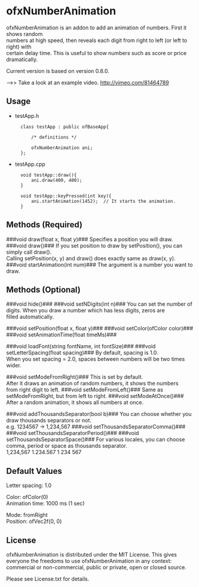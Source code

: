 ofxNumberAnimation
======================
ofxNumberAnimation is an addon to add an animation of numbers. First it shows random  
numbers at high speed, then reveals each digit from right to left (or left to right) with  
certain delay time. This is useful to show numbers such as score or price dramatically.  

Current version is based on version 0.8.0.  

-->> Take a look at an example video. http://vimeo.com/81464789    

Usage
--------------------------------------------

* testApp.h

        class testApp : public ofBaseApp{

            /* definitions */

            ofxNumberAnimation ani;
        };

* testApp.cpp

        void testApp::draw(){
            ani.draw(400, 400);
        }

        void testApp::keyPressed(int key){
            ani.startAnimation(1452);  // It starts the animation.
        }

Methods (Required)
--------------------------------------------
###void draw(float x, float y)###
Specifies a position you will draw.
###void draw()###
If you set position to draw by setPosition(), you can simply call draw().  
Calling setPosition(x, y) and draw() does exactly same as draw(x, y).
###void startAnimation(int num)###
The argument is a number you want to draw.

    
Methods (Optional)
--------------------------------------------
###void hide()###
###void setNDigits(int n)###
You can set the number of digits. When you draw a number which has less digits, zeros are  
filled automatically.  

###void setPosition(float x, float y)###
###void setColor(ofColor color)###
###void setAnimationTime(float timeMs)###
    
###void loadFont(string fontName, int fontSize)###
###void setLetterSpacing(float spacing)###
By default, spacing is 1.0.  
When you set spacing = 2.0, spaces between numbers will be two times wider.

###void setModeFromRight()###
This is set by default.  
After it draws an animation of random numbers, it shows the numbers    
from right digit to left.
###void setModeFromLeft()###
Same as setModeFromRight, but from left to right.
###void setModeAtOnce()###
After a random animation, it shows all numbers at once.

###void addThousandsSeparator(bool b)###
You can choose whether you draw thousands separators or not.  
e.g. 1234567 -> 1,234,567
###void setThousandsSeparatorComma()###
###void setThousandsSeparatorPeriod()###
###void setThousandsSeparatorSpace()###
For various locales, you can choose comma, period or space as thousands separator.  
1,234,567   1.234.567   1 234 567

Default Values
--------------------------------------------
Letter spacing: 1.0  
  
Color: ofColor(0)  
Animation time: 1000 ms (1 sec)  
  
Mode: fromRight  
Position: ofVec2f(0, 0)  


License
-------------------------------------------
ofxNumberAnimation is distributed under the MIT License. This gives everyone the freedoms 
to use ofxNumberAnimation in any context: commercial or non-commercial, public or private, 
open or closed source.

Please see License.txt for details.

